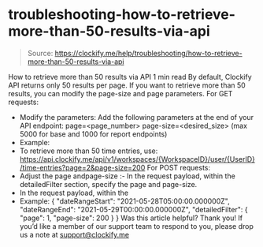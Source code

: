 # troubleshooting-how-to-retrieve-more-than-50-results-via-api

> Source: https://clockify.me/help/troubleshooting/how-to-retrieve-more-than-50-results-via-api

How to retrieve more than 50 results via API
1 min read
By default, Clockify API returns only 50 results per page. If you want to retrieve more than 50 results, you can modify the page-size
and page
parameters.
For GET requests:
- Modify the parameters: Add the following parameters at the end of your API endpoint:
page=<page_number>
page-size=<desired_size>
(max 5000 for base and 1000 for report endpoints)
- Example:
- To retrieve more than 50 time entries, use:
https://api.clockify.me/api/v1/workspaces/{WorkspaceID}/user/{UserID}/time-entries?page=2&page-size=200
For POST requests:
- Adjust the
page
andpage-size
:- In the request payload, within the
detailedFilter
section, specify the page and page-size.
- In the request payload, within the
- Example:
{
"dateRangeStart": "2021-05-28T05:00:00.000000Z",
"dateRangeEnd": "2021-05-29T00:00:00.000000Z",
"detailedFilter": {
"page": 1,
"page-size": 200
}
}
Was this article helpful?
Thank you! If you’d like a member of our support team to respond to you, please drop us a note at support@clockify.me